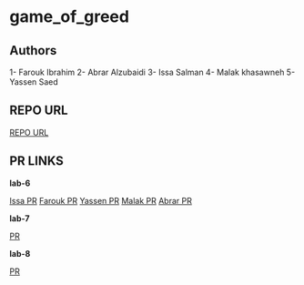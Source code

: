 # game_of_greed

## Authors 
1- Farouk Ibrahim
2- Abrar Alzubaidi
3- Issa Salman
4- Malak khasawneh
5- Yassen Saed


## REPO URL

[REPO URL](https://github.com/AbrarAlzubaidi/game_of_greed)

## PR LINKS

**lab-6**

[Issa PR](https://github.com/AbrarAlzubaidi/game_of_greed/pull/2)
[Farouk PR](https://github.com/AbrarAlzubaidi/game_of_greed/pull/5)
[Yassen PR](https://github.com/AbrarAlzubaidi/game_of_greed/pull/4)
[Malak PR](https://github.com/AbrarAlzubaidi/game_of_greed/pull/1)
[Abrar PR](https://github.com/AbrarAlzubaidi/game_of_greed/pull/3)

**lab-7**

[PR](https://github.com/AbrarAlzubaidi/game_of_greed/pull/11)

**lab-8**

[PR](https://github.com/AbrarAlzubaidi/game_of_greed/pull/12)




